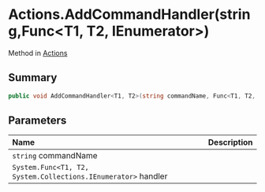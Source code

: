 # Actions.AddCommandHandler(string,Func<T1, T2, IEnumerator>)

Method in [Actions](/docs/api/csharp/yarn.unity.actions.md)

## Summary



```csharp
public void AddCommandHandler<T1, T2>(string commandName, Func<T1, T2, IEnumerator> handler)
```

## Parameters

|Name|Description|
|:---|:---|
|`string` commandName||
|`System.Func<T1, T2, System.Collections.IEnumerator>` handler||

